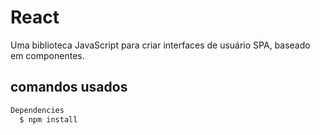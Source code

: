 # React  

Uma biblioteca JavaScript para criar interfaces de usuário SPA, baseado em componentes.

## comandos usados

```sh
Dependencies
  $ npm install
```
